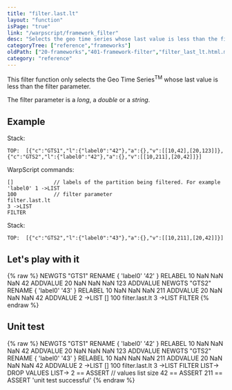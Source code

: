 ```yaml
---
title: "filter.last.lt"
layout: "function"
isPage: "true"
link: "/warpscript/framework_filter"
desc: "Selects the geo time series whose last value is less than the filter parameter"
categoryTree: ["reference","frameworks"]
oldPath: ["20-frameworks","401-framework-filter","filter_last_lt.html.md"]
category: "reference"
---
```



This filter function only selects the Geo Time Series<sup>TM</sup> whose last value is less than the filter parameter.

The filter parameter is a *long*, a *double* or a *string*.

## Example ##

Stack:

    TOP:  [{"c":"GTS1","l":{"label0":"42"},"a":{},"v":[[10,42],[20,123]]},{"c":"GTS2","l":{"label0":"42"},"a":{},"v":[[10,211],[20,42]]}]

WarpScript commands:

    []             // labels of the partition being filtered. For example 'label0' 1 ->LIST
    100			   // filter parameter
    filter.last.lt
    3 ->LIST
    FILTER

Stack: 

    TOP:  [{"c":"GTS2","l":{"label0":"43"},"a":{},"v":[[10,211],[20,42]]}]

## Let's play with it ##

{% raw %}
<warp10-warpscript-widget>NEWGTS "GTS1" RENAME 
{ 'label0' '42' } RELABEL
10 NaN NaN NaN  42  ADDVALUE
20 NaN NaN NaN 123  ADDVALUE
NEWGTS "GTS2" RENAME 
{ 'label0' '43' } RELABEL
10 NaN NaN NaN 211 ADDVALUE
20 NaN NaN NaN  42 ADDVALUE
2 ->LIST
[]
100
filter.last.lt
3 ->LIST
FILTER
</warp10-warpscript-widget>
{% endraw %}    


## Unit test ##

{% raw %}
<warp10-warpscript-widget>NEWGTS "GTS1" RENAME 
{ 'label0' '42' } RELABEL
10 NaN NaN NaN  42  ADDVALUE
20 NaN NaN NaN 123  ADDVALUE
NEWGTS "GTS2" RENAME 
{ 'label0' '43' } RELABEL
10 NaN NaN NaN 211 ADDVALUE
20 NaN NaN NaN  42 ADDVALUE
2 ->LIST
[]
100
filter.last.lt
3 ->LIST
FILTER
LIST-> DROP
VALUES LIST-> 
2 == ASSERT   // values list size
42 == ASSERT
211 == ASSERT
'unit test successful'
</warp10-warpscript-widget>
{% endraw %}